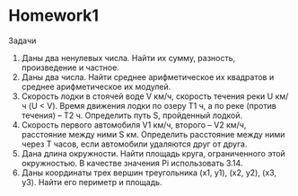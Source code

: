 # Homework1
Задачи
1.  Даны два ненулевых числа. Найти их сумму, разность, произведение и частное. 
2.  Даны два числа. Найти среднее арифметическое их квадратов и среднее арифметическое их модулей. 
3.  Скорость лодки в стоячей воде V км/ч, скорость течения реки U км/ч (U < V). Время движения лодки по озеру T1 ч, а по реке (против течения) – T2 ч. Определить путь S, пройденный лодкой. 
4.  Скорость первого автомобиля V1 км/ч, второго – V2 км/ч, расстояние между ними S км. Определить расстояние между ними через T часов, если автомобили удаляются друг от друга. 
5.  Дана длина окружности. Найти площадь круга, ограниченного этой окружностью. В качестве значения Pi использовать 3.14. 
6.  Даны координаты трех вершин треугольника (x1, y1), (x2, y2), (x3, y3). Найти его периметр и площадь.
